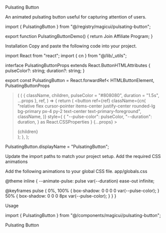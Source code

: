 Pulsating Button

An animated pulsating button useful for capturing attention of users.

import { PulsatingButton } from "@/registry/magicui/pulsating-button";
 
export function PulsatingButtonDemo() {
  return <PulsatingButton>Join Affiliate Program</PulsatingButton>;
}

Installation
Copy and paste the following code into your project.

import React from "react";
import { cn } from "@/lib/_utils";

 
interface PulsatingButtonProps
  extends React.ButtonHTMLAttributes<HTMLButtonElement> {
  pulseColor?: string;
  duration?: string;
}
 
export const PulsatingButton = React.forwardRef<
  HTMLButtonElement,
  PulsatingButtonProps
>(
  (
    {
      className,
      children,
      pulseColor = "#808080",
      duration = "1.5s",
      ...props
    },
    ref,
  ) => {
    return (
      <button
        ref={ref}
        className={cn(
          "relative flex cursor-pointer items-center justify-center rounded-lg bg-primary px-4 py-2 text-center text-primary-foreground",
          className,
        )}
        style={
          {
            "--pulse-color": pulseColor,
            "--duration": duration,
          } as React.CSSProperties
        }
        {...props}
      >
        <div className="relative z-10">{children}</div>
        <div className="absolute left-1/2 top-1/2 size-full -translate-x-1/2 -translate-y-1/2 animate-pulse rounded-lg bg-inherit" />
      </button>
    );
  },
);
 
PulsatingButton.displayName = "PulsatingButton";

Update the import paths to match your project setup.
Add the required CSS animations

Add the following animations to your global CSS file.
app/globals.css

@theme inline {
  --animate-pulse: pulse var(--duration) ease-out infinite;
 
  @keyframes pulse {
    0%,
    100% {
      box-shadow: 0 0 0 0 var(--pulse-color);
    }
    50% {
      box-shadow: 0 0 0 8px var(--pulse-color);
    }
  }
}

Usage

import { PulsatingButton } from "@/components/magicui/pulsating-button";

<PulsatingButton>Pulsating Button</PulsatingButton>